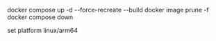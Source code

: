 docker compose up -d --force-recreate --build
docker image prune -f 
docker compose down

set platform linux/arm64